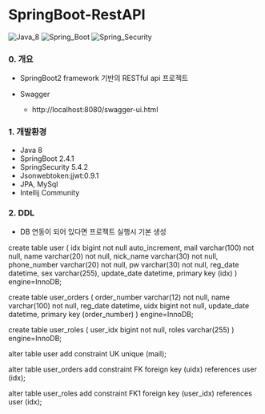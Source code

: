 # SpringBoot-RestAPI

![Java_8](https://img.shields.io/badge/java-v1.8-red?logo=java)
![Spring_Boot](https://img.shields.io/badge/Spring_Boot-v2.4.1-green.svg?logo=spring)
![Spring_Security](https://img.shields.io/badge/Spring_Security-v5.4.2-green.svg?logo=spring)

### 0. 개요
- SpringBoot2 framework 기반의 RESTful api 프로젝트

- Swagger
    - http://localhost:8080/swagger-ui.html

### 1. 개발환경
- Java 8
- SpringBoot 2.4.1
- SpringSecurity 5.4.2
- Jsonwebtoken:jjwt:0.9.1
- JPA, MySql
- Intellij Community

### 2. DDL
- DB 연동이 되어 있다면 프로젝트 실행시 기본 생성

create table user (
       idx bigint not null auto_increment,
        mail varchar(100) not null,
        name varchar(20) not null,
        nick_name varchar(30) not null,
        phone_number varchar(20) not null,
        pw varchar(30) not null,
        reg_date datetime,
        sex varchar(255),
        update_date datetime,
        primary key (idx)
    ) engine=InnoDB;
    
create table user_orders (
       order_number varchar(12) not null,
        name varchar(100) not null,
        reg_date datetime,
        uidx bigint not null,
        update_date datetime,
        primary key (order_number)
    ) engine=InnoDB;
    
create table user_roles (
       user_idx bigint not null,
        roles varchar(255)
    ) engine=InnoDB;
    
       
alter table user add constraint UK unique (mail);

alter table user_orders 
       add constraint FK
       foreign key (uidx) 
       references user (idx);

alter table user_roles 
       add constraint FK1
       foreign key (user_idx) 
       references user (idx);

